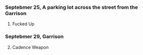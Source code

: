 ### Septebmer 25, A parking lot across the street from the Garrison

1. Fucked Up

### Septebmer 29, Garrison

2. Cadence Weapon
